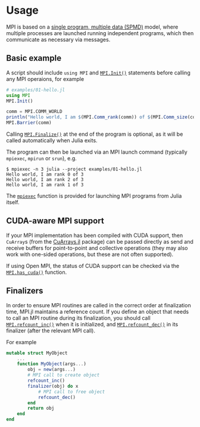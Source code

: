 # Usage

MPI is based on a [single program, multiple data (SPMD)](https://en.wikipedia.org/wiki/SPMD) model, where multiple processes are launched running independent programs, which then communicate as necessary via messages.

## Basic example

A script should include `using MPI` and [`MPI.Init()`](@ref) statements before calling any MPI operaions, for example

```julia
# examples/01-hello.jl
using MPI
MPI.Init()

comm = MPI.COMM_WORLD
println("Hello world, I am $(MPI.Comm_rank(comm)) of $(MPI.Comm_size(comm))")
MPI.Barrier(comm)
```

Calling [`MPI.Finalize()`](@ref) at the end of the program is optional, as it will be called automatically when Julia exits.

The program can then be launched via an MPI launch command (typically `mpiexec`, `mpirun` or `srun`), e.g.
```
$ mpiexec -n 3 julia --project examples/01-hello.jl
Hello world, I am rank 0 of 3
Hello world, I am rank 2 of 3
Hello world, I am rank 1 of 3
```

The [`mpiexec`](@ref) function is provided for launching MPI programs from Julia itself.

## CUDA-aware MPI support

If your MPI implementation has been compiled with CUDA support, then `CuArray`s (from the
[CuArrays.jl](https://github.com/JuliaGPU/CuArrays.jl) package) can be passed directly as
send and receive buffers for point-to-point and collective operations (they may also work
with one-sided operations, but these are not often supported).

If using Open MPI, the status of CUDA support can be checked via the
[`MPI.has_cuda()`](@ref) function.

## Finalizers

In order to ensure MPI routines are called in the correct order at finalization time,
MPI.jl maintains a reference count. If you define an object that needs to call an MPI
routine during its finalization, you should call [`MPI.refcount_inc()`](@ref) when it is
initialized, and [`MPI.refcount_dec()`](@ref) in its finalizer (after the relevant MPI
call).

For example
```julia
mutable struct MyObject
    ...
    function MyObject(args...)
        obj = new(args...)
        # MPI call to create object
        refcount_inc()
        finalizer(obj) do x
            # MPI call to free object
            refcount_dec()
        end
        return obj
    end
end
```
    